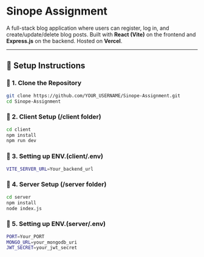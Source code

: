 # Sinope Assignment

A full-stack blog application where users can register, log in, and create/update/delete blog posts. Built with **React (Vite)** on the frontend and **Express.js** on the backend. Hosted on **Vercel**.

---

## 🔧 Setup Instructions

### 📁 1. Clone the Repository

```bash
git clone https://github.com/YOUR_USERNAME/Sinope-Assignment.git
cd Sinope-Assignment
```
### 📁 2. Client Setup (/client folder)

```bash
cd client
npm install
npm run dev
```

### 📁 3. Setting up ENV.(client/.env)

```bash
VITE_SERVER_URL=Your_backend_url

```

### 📁 4. Server Setup (/server folder)

```bash
cd server
npm install
node index.js
```

### 📁 5. Setting up ENV.(server/.env)

```bash
PORT=Your_PORT
MONGO_URL=your_mongodb_uri
JWT_SECRET=your_jwt_secret

```

